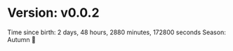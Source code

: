 # Version: v0.0.2
Time since birth: 2 days, 48 hours, 2880 minutes, 172800 seconds
Season: Autumn 🍁
